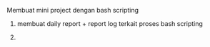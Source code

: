 Membuat mini project dengan bash scripting 

1. membuat daily report + report log terkait proses bash scripting

2. 
